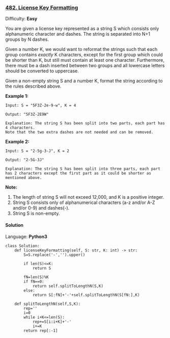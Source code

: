 ### [482\. License Key Formatting](https://leetcode.com/problems/license-key-formatting/)

Difficulty: **Easy**


You are given a license key represented as a string S which consists only alphanumeric character and dashes. The string is separated into N+1 groups by N dashes.

Given a number K, we would want to reformat the strings such that each group contains _exactly_ K characters, except for the first group which could be shorter than K, but still must contain at least one character. Furthermore, there must be a dash inserted between two groups and all lowercase letters should be converted to uppercase.

Given a non-empty string S and a number K, format the string according to the rules described above.

**Example 1:**  

```
Input: S = "5F3Z-2e-9-w", K = 4

Output: "5F3Z-2E9W"

Explanation: The string S has been split into two parts, each part has 4 characters.
Note that the two extra dashes are not needed and can be removed.
```

**Example 2:**  

```
Input: S = "2-5g-3-J", K = 2

Output: "2-5G-3J"

Explanation: The string S has been split into three parts, each part has 2 characters except the first part as it could be shorter as mentioned above.
```

**Note:**  

1.  The length of string S will not exceed 12,000, and K is a positive integer.
2.  String S consists only of alphanumerical characters (a-z and/or A-Z and/or 0-9) and dashes(-).
3.  String S is non-empty.


#### Solution

Language: **Python3**

```python3
class Solution:
    def licenseKeyFormatting(self, S: str, K: int) -> str:
        S=S.replace('-','').upper()
        
        if len(S)<=K:
            return S
        
        fN=len(S)%K
        if fN==0:
            return self.splitToLengthN(S,K)
        else:
            return S[:fN]+'-'+self.splitToLengthN(S[fN:],K)
        
    def splitToLengthN(self,S,K):
        rep=''
        i=0
        while i+K<=len(S):
            rep+=S[i:i+K]+'-'
            i+=K
        return rep[:-1]
```